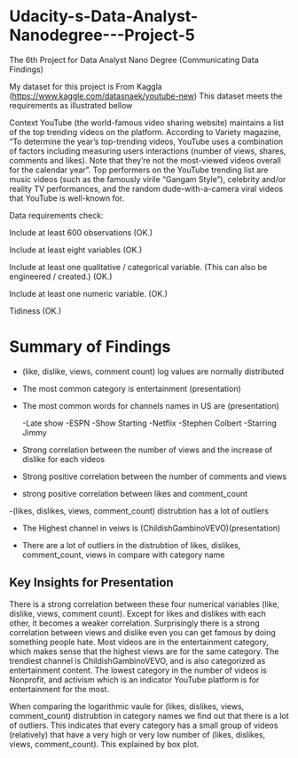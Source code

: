 # Udacity-s-Data-Analyst-Nanodegree---Project-5

The 6th Project for Data Analyst Nano Degree (Communicating Data Findings)

My dataset for this project is From Kaggla (https://www.kaggle.com/datasnaek/youtube-new)
This dataset meets the requirements as illustrated bellow

Context
YouTube (the world-famous video sharing website) maintains a list of the top trending videos on the platform. According to Variety magazine, “To determine the year’s top-trending videos, YouTube uses a combination of factors including measuring users interactions (number of views, shares, comments and likes). Note that they’re not the most-viewed videos overall for the calendar year”. Top performers on the YouTube trending list are music videos (such as the famously virile “Gangam Style”), celebrity and/or reality TV performances, and the random dude-with-a-camera viral videos that YouTube is well-known for.

Data requirements check:

Include at least 600 observations (OK.)

Include at least eight variables (OK.)

Include at least one qualitative / categorical variable. (This can also be engineered / created.) (OK.)

Include at least one numeric variable. (OK.)

Tidiness (OK.)

# Summary of Findings
- (like, dislike, views, comment count) log values are normally distributed 

- The most common category is entertainment (presentation)

- The most common words for channels names in US are (presentation)

    -Late show
    -ESPN
    -Show Starting
    -Netflix
    -Stephen Colbert
    -Starring Jimmy

- Strong correlation between the number of views and the increase of dislike for each videos 

- Strong positive correlation between the number of comments and views

- strong positive correlation between likes and comment_count

-(likes, dislikes, views, comment_count) distrubtion has a lot of outliers
    
- The Highest channel in veiws is (ChildishGambinoVEVO)(presentation)

- There are a lot of outliers in the distrubtion of likes, dislikes, comment_count, views in compare with category name 


## Key Insights for Presentation

There is a strong correlation between these four numerical variables (like, dislike, views, comment count). Except for likes and dislikes with each other, it becomes a weaker correlation. Surprisingly there is a strong correlation between views and dislike even you can get famous by doing something people hate. Most videos are in the entertainment category, which makes sense that the highest views are for the same category. The trendiest channel is ChildishGambinoVEVO, and is also categorized as entertainment content. The lowest category in the number of videos is Nonprofit, and activism which is an indicator YouTube platform is for entertainment for the most.

When comparing the logarithmic vaule for (likes, dislikes, views, comment_count) distrubtion in category names we find out that there is a lot of outliers. This indicates that every category has a small group of videos (relatively) that have a very high or very low number of (likes, dislikes, views, comment_count). This explained by box plot.

